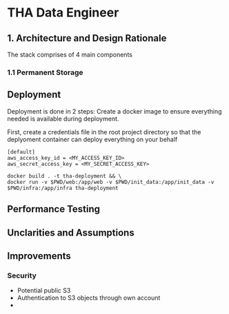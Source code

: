 # THA Data Engineer

## 1. Architecture and Design Rationale
The stack comprises of 4 main components
### 1.1 Permanent Storage
## Deployment
Deployment is done in 2 steps: Create 
a docker image to ensure everything needed is available during deployment.

First, create a credentials file in the root project directory so that the deplyoment container can deploy everything
on your behalf
```
[default]
aws_access_key_id = <MY_ACCESS_KEY_ID>
aws_secret_access_key = <MY_SECRET_ACCESS_KEY>
```

```
docker build . -t tha-deployment && \
docker run -v $PWD/web:/app/web -v $PWD/init_data:/app/init_data -v $PWD/infra:/app/infra tha-deployment
```

## Performance Testing

## Unclarities and Assumptions

## Improvements
### Security
- Potential public S3
- Authentication to S3 objects through own account
- 


